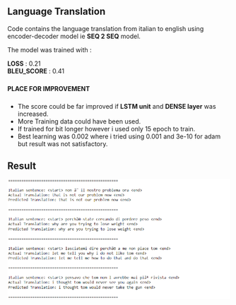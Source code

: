 
## Language Translation 

Code contains the language translation from italian to english using 
encoder-decoder model ie __SEQ 2 SEQ__ model.

The model was trained with :

__LOSS__ : 0.21 \
__BLEU_SCORE__ : 0.41

### 
#### PLACE FOR IMPROVEMENT
### 

- The score could be far improved if __LSTM unit__ and __DENSE layer__ was increased. 
- More Training data could have been used.
- If trained for bit longer however i used only 15 epoch to train.
- Best learning was 0.002 where i tried using 0.001 and 3e-10 for adam but result was not satisfactory.





### 
## Result

![alt text](https://github.com/ashishjamarkattel/Language-Translation--Italian-2-English/blob/main/Capture.PNG)

